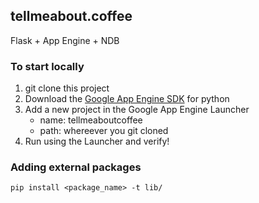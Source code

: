 tellmeabout.coffee
---

Flask + App Engine + NDB

### To start locally

1. git clone this project
2. Download the [Google App Engine SDK](https://cloud.google.com/appengine/downloads?hl=en) for python
3. Add a new project in the Google App Engine Launcher
    - name: tellmeaboutcoffee
    - path: whereever you git cloned
4. Run using the Launcher and verify!

### Adding external packages
```
pip install <package_name> -t lib/
```
